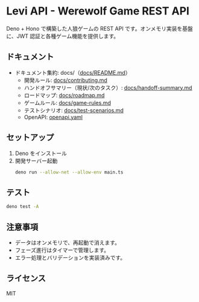 # Levi API - Werewolf Game REST API

Deno + Hono で構築した人狼ゲームの REST API です。オンメモリ実装を基盤に、JWT 認証と各種ゲーム機能を提供します。

## ドキュメント

- ドキュメント集約: docs/（[docs/README.md](./docs/README.md)）
   - 開発ルール: [docs/contributing.md](./docs/contributing.md)
   - ハンドオフサマリー（現状/次のタスク）: [docs/handoff-summary.md](./docs/handoff-summary.md)
   - ロードマップ: [docs/roadmap.md](./docs/roadmap.md)
   - ゲームルール: [docs/game-rules.md](./docs/game-rules.md)
   - テストシナリオ: [docs/test-scenarios.md](./docs/test-scenarios.md)
   - OpenAPI: [openapi.yaml](./openapi.yaml)

## セットアップ

1. Deno をインストール
2. 開発サーバー起動
    ```bash
    deno run --allow-net --allow-env main.ts
    ```

## テスト

```bash
deno test -A
```

## 注意事項

- データはオンメモリで、再起動で消えます。
- フェーズ進行はタイマーで管理します。
- エラー処理とバリデーションを実装済みです。

## ライセンス

MIT
